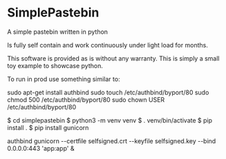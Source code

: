 # SimplePastebin
A simple pastebin written in python

Is fully self contain and work continuously under light load for months.

This software is provided as is without any warranty. This is simply a small toy example to showcase python.

To run in prod use something similar to:

sudo apt-get install authbind
sudo touch /etc/authbind/byport/80
sudo chmod 500 /etc/authbind/byport/80
sudo chown USER /etc/authbind/byport/80

$ cd simplepastebin
$ python3 -m venv venv
$ . venv/bin/activate
$ pip install . 
$ pip install gunicorn

authbind gunicorn --certfile selfsigned.crt --keyfile selfsigned.key --bind 0.0.0.0:443 'app:app' &